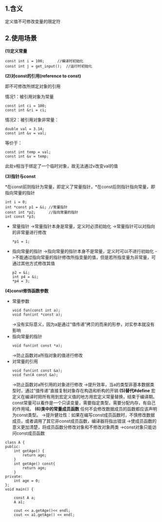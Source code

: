 ## 1.含义
定义值不可修改变量的限定符
## 2.使用场景
**(1)定义常量**
```
const int i = 100; 		//编译时初始化
const int j = get_input();	//运行时初始化
```
**(2)对const的引用(reference to const)**

即不可修改所绑定对象的引用

情况1：被引用对象为常量
```
const int ci = 100;
const int &ri = ci;
```
情况2：被引用对象非常量：
```
double val = 3.14;
const int &v = val;
```
等价于：
```
const int temp = val;
const int &v = temp;
```
此处v相当于绑定了一个临时对象，故无法通过v改变val的值

**(3)指针与const**

*在const前则指针为常量，即定义了常量指针，*在const后则指针指向常量，即指向常量的指针
```
int i = 0;
int *const p1 = &i; //常量指针
const int *p2;      //指向常量的指针
int const *p3;
```
- 常量指针
	->常量指针本身是常量，定义时必须初始化
	->常量指针可以对指向的非常量进行修改
	```
	*p1 = 1;
	```
- 指向常量的指针
	->指向常量的指针本身不是常量，定义时可以不进行初始化
	->不能通过指向常量的指针修改所指变量的值，但是若所指变量为非常量，可通过其他方式修改其值
	```
	p2 = &i;
	int p4 = &i;
	*p4 = 3;
	```
**(4)const修饰函数参数**
- 常量参数
	```
	void fun(const int a);
	void fun(int *const a);
	```
	->没有实际意义，因为a是通过“值传递”拷贝的而来的形参，对实参本就没有影响
- 指向常量的指针
	```
	void fun(int const *a);
	```
	->防止函数对a所指对象的值进行修改
- 对常量的引用
	```
	void fun(int const &a);
	void fun(A const &a);
	```
	->防止函数对a所引用的对象进行修改
	->提升效率，当a的类型非基本数据类型时，通过“值传递”直接复制对象存在构造和析构的开销
**(5)替代#define**
宏定义在编译时把所有用到宏定义值的地方用宏定义常量替换，结束于编译期。const常量可以看作是一个只读变量，需要指定类型，需要分配内存，有自己的作用域。
**(6)类中的常量成员函数**
任何不会修改数据成员的函数都应该声明为const类型。
->提升健壮性：如果在编写const成员函数时，不慎修改数据成员，或者调用了其它非const成员函数，编译器将指出错误
->使成员函数的意义更加清楚，将成员函数分修改对象和不修改对象两类
->const对象只能访问const成员函数
```
class A {
public:
	int getAge() {
		return age;
	}
	int getAge() const{
		return age;
	}
private:
	int age = 0;
};
void main() {
	
	const A a;
	A a1;

	cout << a.getAge()<< endl;
	cout << a1.getAge() << endl;
```


